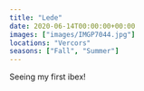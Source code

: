 ```yaml
---
title: "Lede"
date: 2020-06-14T00:00:00+00:00
images: ["images/IMGP7044.jpg"]
locations: "Vercors"
seasons: ["Fall", "Summer"]
---
```


Seeing my first ibex!

